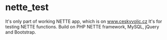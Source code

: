 # nette_test
It's only part of working NETTE app, which is on www.ceskyvolic.cz
It's for testing NETTE functions. Build on PHP NETTE framework, MySQL, jQuery and Bootstrap.
